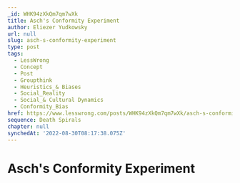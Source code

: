 ```yaml
---
_id: WHK94zXkQm7qm7wXk
title: Asch's Conformity Experiment
author: Eliezer Yudkowsky
url: null
slug: asch-s-conformity-experiment
type: post
tags:
  - LessWrong
  - Concept
  - Post
  - Groupthink
  - Heuristics_& Biases
  - Social_Reality
  - Social_& Cultural Dynamics
  - Conformity_Bias
href: https://www.lesswrong.com/posts/WHK94zXkQm7qm7wXk/asch-s-conformity-experiment
sequence: Death Spirals
chapter: null
synchedAt: '2022-08-30T08:17:38.075Z'
---
```


# Asch's Conformity Experiment
